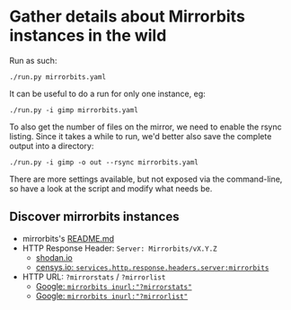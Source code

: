 # Gather details about Mirrorbits instances in the wild

Run as such:

```
./run.py mirrorbits.yaml
```

It can be useful to do a run for only one instance, eg:

```
./run.py -i gimp mirrorbits.yaml
```

To also get the number of files on the mirror, we need to enable the rsync
listing. Since it takes a while to run, we'd better also save the complete
output into a directory:

```
./run.py -i gimp -o out --rsync mirrorbits.yaml
```

There are more settings available, but not exposed via the command-line, so
have a look at the script and modify what needs be.

## Discover mirrorbits instances

- mirrorbits's [README.md](https://github.com/etix/mirrorbits/blob/master/README.md#is-it-production-ready)
- HTTP Response Header: `Server: Mirrorbits/vX.Y.Z`
  - [shodan.io](https://www.shodan.io/search?query=mirrorbits)
  - [censys.io: `services.http.response.headers.server:mirrorbits`](https://search.censys.io/search?resource=hosts&q=services.http.response.headers.server%3Amirrorbits)
- HTTP URL: `?mirrorstats` / `?mirrorlist`
  - [Google: `mirrorbits inurl:"?mirrorstats"`](https://www.google.com/search?q=mirrorbits+inurl%3A%22%3Fmirrorstats%22)
  - [Google: `mirrorbits inurl:"?mirrorlist"`](https://www.google.com/search?q=mirrorbits+inurl%3A%22%mirrorlist%22)
